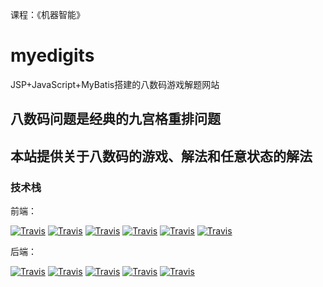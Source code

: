 课程：《机器智能》

# myedigits
JSP+JavaScript+MyBatis搭建的八数码游戏解题网站
## 八数码问题是经典的九宫格重排问题
## 本站提供关于八数码的游戏、解法和任意状态的解法

### 技术栈
前端：

[![Travis](https://img.shields.io/badge/jsp-html-brightgreen.svg)](https://github.com/yangyangu/myedigits)
[![Travis](https://img.shields.io/badge/CSS-style-yellowgreen.svg)](https://github.com/yangyangu/myedigits)
[![Travis](https://img.shields.io/badge/JavaScipt-font--end-yellow.svg)](https://www.javascript.com/)
[![Travis](https://img.shields.io/badge/Bootstrap-v3.3.7-8a2be2.svg)](https://v3.bootcss.com/)
[![Travis](https://img.shields.io/badge/jQuery-1.12.4-blue.svg)](https://jquery.com/)
[![Travis](https://img.shields.io/badge/Ajax-I%2FO-orange.svg)](https://jquery.com/)


后端：

[![Travis](https://img.shields.io/badge/Java-back--end-orange.svg)](https://www.java.com/zh_CN/)
[![Travis](https://img.shields.io/badge/apache-2.4.34-red.svg)](http://httpd.apache.org/)
[![Travis](https://img.shields.io/badge/tomcat-8.0-lightgrey.svg)](http://tomcat.apache.org/download-80)
[![Travis](https://img.shields.io/badge/MySQL-lamp-green.svg)](https://www.mysql.com/)
[![Travis](https://img.shields.io/badge/MyBatis-3.4.6-yellow.svg)](http://www.mybatis.org/mybatis-3/)
